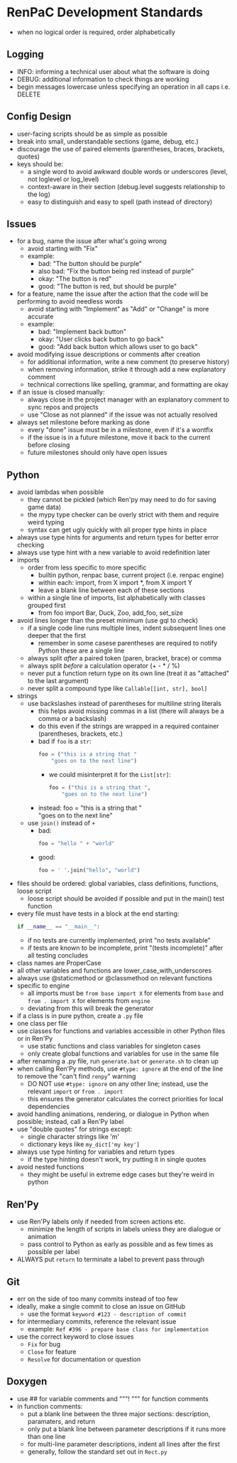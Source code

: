 # RenPaC Development Standards

- when no logical order is required, order alphabetically

## Logging

- INFO: informing a technical user about what the software is doing
- DEBUG: additional information to check things are working
- begin messages lowercase unless specifying an operation in all caps i.e. DELETE

## Config Design

- user-facing scripts should be as simple as possible
- break into small, understandable sections (game, debug, etc.)
- discourage the use of paired elements (parentheses, braces, brackets, quotes)
- keys should be:
    - a single word to avoid awkward double words or underscores (level, not loglevel or log_level)
    - context-aware in their section (debug.level suggests relationship to the log)
    - easy to distinguish and easy to spell (path instead of directory)

## Issues

- for a bug, name the issue after what's going wrong
    - avoid starting with "Fix"
    - example:
        - bad: "The button should be purple"
        - also bad: "Fix the button being red instead of purple"
        - okay: "The button is red"
        - good: "The button is red, but should be purple"
- for a feature, name the issue after the action that the code will be performing to avoid needless words
    - avoid starting with "Implement" as "Add" or "Change" is more accurate
    - example:
        - bad: "Implement back button"
        - okay: "User clicks back button to go back"
        - good: "Add back button which allows user to go back"
- avoid modifying issue descriptions or comments after creation
    - for additional information, write a new comment (to preserve history)
    - when removing information, strike it through add a new explanatory comment
    - technical corrections like spelling, grammar, and formatting are okay
- if an issue is closed manually:
    - always close in the project manager with an explanatory comment to sync repos and projects
    - use "Close as not planned" if the issue was not actually resolved
- always set milestone before marking as done
    - every "done" issue must be in a milestone, even if it's a wontfix
    - if the issue is in a future milestone, move it back to the current before closing
    - future milestones should only have open issues

## Python

- avoid lambdas when possible
    - they cannot be pickled (which Ren'py may need to do for saving game data)
    - the mypy type checker can be overly strict with them and require weird typing
    - syntax can get ugly quickly with all proper type hints in place
- always use type hints for arguments and return types for better error checking
- always use type hint with a new variable to avoid redefinition later
- imports
    - order from less specific to more specific
        - builtin python, renpac base, current project (i.e. renpac engine)
        - within each: import, from X import *, from X import Y
        - leave a blank line between each of these sections
    - within a single line of imports, list alphabetically with classes grouped first
        - from foo import Bar, Duck, Zoo, add_foo, set_size
- avoid lines longer than the preset minimum (use gql to check)
    - if a single code line runs multiple lines, indent subsequent lines one deeper that the first
        - remember in some casese parentheses are required to notify Python these are a single line
    - always split *after* a paired token (paren, bracket, brace) or comma
    - always split *before* a calculation operator (+ - * / %)
    - never put a function return type on its own line (treat it as "attached" to the last argument)
    - never split a compound type like `Callable[[int, str], bool]`
- strings
    - use backslashes instead of parentheses for multiline string literals
        - this helps avoid missing commas in a list (there will always be a comma or a backslash)
        - do this even if the strings are wrapped in a required container (parentheses, brackets, etc.)
        - bad if `foo` is a `str`:
            ```py
            foo = ("this is a string that "
                "goes on to the next line")
            ```
            - we could misinterpret it for the `List[str]`:
                ```py
                foo = ("this is a string that ",
                    "goes on to the next line")
                ```
        - instead:
            foo = "this is a string that " \
                "goes on to the next line"
    - use `join()` instead of `+`
        - bad: 
            ```py
            foo = "hello " + "world"
            ```
        - good: 
            ```py
            foo = ' '.join("hello", "world")
            ```
- files should be ordered: global variables, class definitions, functions, loose script
    - loose script should be avoided if possible and put in the main() test function
- every file must have tests in a block at the end starting:
    ```py
    if __name__ == "__main__":
    ```
    - if no tests are currently implemented, print "no tests available"
    - if tests are known to be incomplete, print "(tests incomplete)" after all testing concludes
- class names are ProperCase
- all other variables and functions are lower_case_with_underscores
- always use @staticmethod or @classmethod on relevant functions
- specific to engine
    - all imports must be `from base import X` for elements from `base` and `from . import X` for elements from `engine`
    - deviating from this will break the generator
- if a class is in pure python, create a `.py` file
- one class per file
- use classes for functions and variables accessible in other Python files or in Ren'Py
    - use static functions and class variables for singleton cases
    - only create global functions and variables for use in the same file
- after renaming a .py file, run `generate.bat` or `generate.sh` to clean up
- when calling Ren'Py methods, use `#type: ignore` at the end of the line to remove the "can't find `renpy`" warning
    - DO NOT use `#type: ignore` on any other line; instead, use the relevant `import` or `from . import`
    - this ensures the generator calculates the correct priorities for local dependencies
- avoid handling animations, rendering, or dialogue in Python when possible; instead, call a Ren'Py label
- use "double quotes" for strings except:
    - single character strings like 'm'
    - dictionary keys like `my_dict['my key']`
- always use type hinting for variables and return types
    - if the type hinting doesn't work, try putting it in single quotes
- avoid nested functions
    - they might be useful in extreme edge cases but they're weird in python

## Ren'Py

- use Ren'Py labels only if needed from screen actions etc.
    - minimize the length of scripts in labels unless they are dialogue or animation
    - pass control to Python as early as possible and as few times as possible per label 
- ALWAYS put `return` to terminate a label to prevent pass through

## Git

- err on the side of too many commits instead of too few
- ideally, make a single commit to close an issue on GitHub
    - use the format `keyword #123 - description of commit`
- for intermediary commits, reference the relevant issue
    - example: `Ref #396 - prepare base class for implementation`
- use the correct keyword to close issues
    - `Fix` for bug
    - `Close` for feature
    - `Resolve` for documentation or question

## Doxygen

- use ## for variable comments and """! """ for function comments
- in function comments:
    - put a blank line between the three major sections: description, paramaters, and return
    - only put a blank line between parameter descriptions if it runs more than one line
    - for multi-line parameter descriptions, indent all lines after the first
    - generally, follow the standard set out in `Rect.py`
